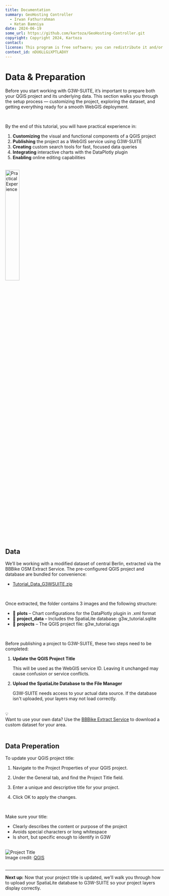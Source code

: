 ```yaml
---
title: Documentation
summary: GeoHosting Controller
  - Irwan Fathurrahman
  - Ketan Bamniya
date: 2024-06-19
some_url: https://github.com/kartoza/GeoHosting-Controller.git
copyright: Copyright 2024, Kartoza
contact:
license: This program is free software; you can redistribute it and/or modify it under the terms of the GNU Affero General Public License as published by the Free Software Foundation; either version 3 of the License, or (at your option) any later version.
context_id: nDU6LLGiXPTLADXY
---
```


# Data & Preparation

Before you start working with G3W-SUITE, it’s important to prepare both your QGIS project and its underlying data. This section walks you through the setup process — customizing the project, exploring the dataset, and getting everything ready for a smooth WebGIS deployment.

<br>

By the end of this tutorial, you will have practical experience in:

1. **Customizing** the visual and functional components of a QGIS project
2. **Publishing** the project as a WebGIS service using G3W-SUITE
3. **Creating** custom search tools for fast, focused data queries
4. **Integrating** interactive charts with the DataPlotly plugin
5. **Enabling** online editing capabilities

<br>

<div class="image-with-caption">
  <img src="../../img/g3w-img-14.png" alt="Practical Experience" style="width: 30%;">
</div>

## Data

We’ll be working with a modified dataset of central Berlin, extracted via the BBBike OSM Extract Service. The pre-configured QGIS project and database are bundled for convenience:

- [<span class="ui-filename">Tutorial_Data_G3WSUITE.zip</span>](https://github.com/kartoza/GeoHosting-Documentation/docs/src/products/manual_data/Tutorial_Data_G3WSUITE.zip)

<br>

Once extracted, the folder contains 3 images and the following structure:

- 📁 **plots** – Chart configurations for the DataPlotly plugin in <span class="ui-filename">.xml</span> format
- 📁 **project_data** – Includes the SpatiaLite database: <span class="ui-filename">g3w_tutorial.sqlite</span>
- 📁 **projects** – The QGIS project file: <span class="ui-filename">g3w_tutorial.qgs</span>

<br>

Before publishing a project to G3W-SUITE, these two steps need to be completed:

1. **Update the QGIS Project Title**

    This will be used as the WebGIS service ID. Leaving it unchanged may cause confusion or service conflicts.

2. **Upload the SpatiaLite Database to the File Manager**

    G3W-SUITE needs access to your actual data source. If the database isn't uploaded, your layers may not load correctly.

<br>

<div class="alert alert-hint">
  <div class="alert-icon">💡</div>
  <div class="alert-text">
    Want to use your own data? Use the <a href="https://extract.bbbike.org/" target="_blank">BBBike Extract Service</a> to download a custom dataset for your area.
  </div>
</div>

<br>

## Data Preperation

To update your QGIS project title:

1. Navigate to the <span class="ui-page-label">Project Properties</span> of your QGIS project. 

2. Under the <span class="ui-page-label">General</span> tab, and find the <span class="ui-filename">Project Title</span> field. 

3. Enter a unique and descriptive title for your project.

4. Click <span class="ui-generic-label">OK</span> to apply the changes.

<br>

Make sure your title:

- Clearly describes the content or purpose of the project
- Avoids special characters or long whitespace
- Is short, but specific enough to identify in G3W

<br>

<div class="image-with-caption">
  <img src="../../img/g3w-img-14-1.png" alt="Project Title">
  <div class="caption">
    Image credit: <a href="https://qgis.org/" target="_blank">QGIS</a>
  </div>
</div>

<br>

---

**Next up:** Now that your project title is updated, we'll walk you through how to upload your SpatiaLite database to G3W-SUITE so your project layers display correctly.

<br>
